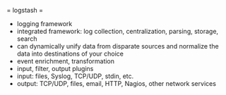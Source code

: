 = logstash =

- logging framework
- integrated framework: log collection, centralization, parsing, storage, search
- can dynamically unify data from disparate sources and normalize the data into destinations of your choice
- event enrichment, transformation
- input, filter, output plugins
- input: files, Syslog, TCP/UDP, stdin, etc.
- output: TCP/UDP, files, email, HTTP, Nagios, other network services



